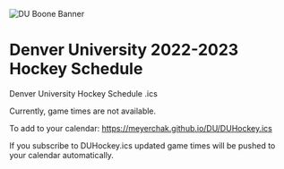 ![DU Boone Banner](https://user-images.githubusercontent.com/8461530/164949195-fd5db2e8-02aa-496d-ac51-f9d4fa65c860.jpg)
# Denver University 2022-2023 Hockey Schedule
Denver University Hockey Schedule .ics 

Currently, game times are not available. 

To add to your calendar: https://meyerchak.github.io/DU/DUHockey.ics

If you subscribe to DUHockey.ics updated game times will be pushed to your calendar automatically.


